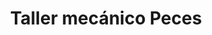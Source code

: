 ---
title: "Taller mecánico Peces"
url: /majadahonda/taller-mecanico-peces/
shop: reparación de automóviles
---